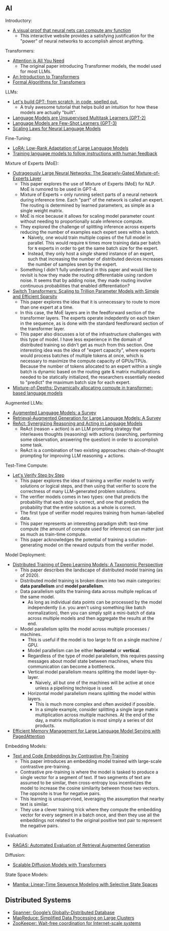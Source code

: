 ## AI

Introductory:

- [A visual proof that neural nets can compute any function](http://neuralnetworksanddeeplearning.com/chap4.html)
  - This interactive website provides a satisfying justification for the "power" of neural networks to accomplish almost anything.

Transformers:

- [Attention is All You Need](https://arxiv.org/abs/1706.03762)
  - The original paper introducing Transformer models, the model used for most LLMs.
- [An Introduction to Transformers](https://arxiv.org/abs/2304.10557)
- [Formal Algorithms for Transfomers](https://arxiv.org/abs/2207.09238)

LLMs:

- [Let's build GPT: from scratch, in code, spelled out.](https://www.youtube.com/watch?v=kCc8FmEb1nY)
  - A truly awesome tutorial that helps build an intuition for how these models are actually "built".
- [Language Models are Unsupervised Multitask Learners (GPT-2)](https://cdn.openai.com/better-language-models/language_models_are_unsupervised_multitask_learners.pdf)
- [Language Models are Few-Shot Learners (GPT-3)](https://arxiv.org/abs/2005.14165)
- [Scaling Laws for Neural Language Models](https://arxiv.org/abs/2001.08361)

Fine-Tuning:

- [LoRA: Low-Rank Adaptation of Large Language Models](https://arxiv.org/abs/2106.09685)
- [Training language models to follow instructions with human feedback](https://arxiv.org/abs/2203.02155)

Mixture of Experts (MoE):

- [Outrageously Large Neural Networks: The Sparsely-Gated Mixture-of-Experts Layer](https://openreview.net/pdf?id=B1ckMDqlg)
  - This paper explores the use of Mixture of Experts (MoE) for NLP. MoE is rumored to be used in GPT-4.
  - Mixture of Experts = only running select parts of a neural network during inference time. Each "part" of the network is called an expert. The routing is determined by learned parameters, as simple as a single weight matrix.
  - MoE is nice because it allows for scaling model parameter count without needing to proportionally scale inference compute.
  - They explored the challenge of splitting inference across experts reducing the number of examples each expert sees within a batch.
    - Naively, one would train multiple copies of the full model in parallel. This would require `N` times more training data per batch for `N` experts in order to get the same batch size for the expert.
    - Instead, they only host a _single_ shared instance of an expert, such that increasing the number of distributed devices increases the number of samples seen by the expert.
  - Something I didn't fully understand in this paper and would like to revisit is how they made the routing differentiable using random noise. It seems that by adding noise, they made routing involve continuous probabilities that enabled differentiation?
- [Switch Transformers: Scaling to Trillion Parameter Models with Simple and Efficient Sparsity](https://arxiv.org/abs/2101.03961)
  - This paper explores the idea that it is unnecessary to route to more than one expert at a time.
  - In this case, the MoE layers are in the feedforward section of the transformer layers. The experts operate indepdently on each token in the sequence, as is done with the standard feedforward section of the transformer layer.
  - This paper also discusses a lot of the infrastructure challenges with this type of model. I have less experience in the domain of distributed training so didn't get as much from this section. One interesting idea was the idea of "expert capacity", where experts would process batches of multiple tokens at once, which is necessary to maximize the compute capacity of GPUs/TPUs. Because the number of tokens allocated to an expert within a single batch is dynamic based on the routing gate & matrix multiplications needed to be statically initialized, the researchers essentially needed to "predict" the maximum batch size for each expert.
- [Mixture-of-Depths: Dynamically allocating compute in transformer-based language models](https://arxiv.org/abs/2404.02258)

Augmented LLMs:

- [Augmented Language Models: a Survey](https://arxiv.org/abs/2302.07842)
- [Retrieval-Augmented Generation for Large Language Models: A Survey](https://arxiv.org/abs/2312.10997)
- [ReAct: Synergizing Reasoning and Acting in Language Models](https://arxiv.org/abs/2210.03629)
  - ReAct (reason + action) is an LLM prompting strategy that interleaves thoughts (reasoning) with actions (searching, performing some observation, answering the question) in order to accomplish some task.
  - ReAct is a combination of two existing approaches: chain-of-thought prompting for improving LLM reasoning + actions.

Test-Time Compute:

- [Let's Verify Step by Step](https://arxiv.org/abs/2305.20050)
  - This paper explores the idea of training a verifier model to verify solutions or logical steps, and then using that verifier to score the correctness of many LLM-generated problem solutions.
  - The verifier models comes in two types: one that predicts the probability that each _step_ is correct, and one that predicts the probability that the entire solution as a whole is correct.
  - The first type of verifier model requires training from human-labelled data.
  - This paper represents an interesting paradigm shift: test-time compute (the amount of compute used for inference) can matter just as much as train-time compute.
  - This paper acknowledges the potential of training a solution-generating model on the reward outputs from the verifier model.

Model Deployment:

- [Distributed Training of Deep Learning Models:
  A Taxonomic Perspective](https://arxiv.org/abs/2007.03970)
  - This paper describes the landscape of distributed model training (as of 2020).
  - Distributed model training is broken down into two main categories: **data parallelism** and **model parallelism**.
  - Data parallelism splits the training data across multiple replicas of the same model.
    - As long as individual data points can be processed by the model independently (i.e. you aren't using something like batch normalization), then you can simply split a mini-batch of data across multiple models and then aggregate the results at the end.
  - Model parallelism splits the model across multiple processes / machines.
    - This is useful if the model is too large to fit on a single machine / GPU.
    - Model parallelism can be either **horizontal** or **vertical**.
    - Regardless of the type of model parallelism, this requires passing messages about model state between machines, where this communication can become a bottleneck.
    - Vertical model parallelism means splitting the model layer-by-layer.
      - Naively, all but one of the machines will be active at once unless a pipelining technique is used.
    - Horizontal model parallelism means splitting the model within layers.
      - This is much more complex and often avoided if possible.
      - In a simple example, consider splitting a single large matrix multiplication across multiple machines. At the end of the day, a matrix multiplication is most simply a series of dot products.
- [Efficient Memory Management for Large Language Model Serving with PagedAttention](https://arxiv.org/abs/2309.06180)

Embedding Models:

- [Text and Code Embeddings by Contrastive Pre-Training](https://arxiv.org/abs/2201.10005)
  - This paper introduces an embedding model trained with large-scale contrastive pre-training.
  - Contrastive pre-training is where the model is tasked to produce a single vector for a segment of text. If two segments of text are assumed to be similar, then cross-entropy loss incentivizes the model to increase the cosine similarity between those two vectors. The opposite is true for negative pairs.
  - This learning is unsupervised, leveraging the assumption that nearby text is similar.
  - They use a clever training trick where they compute the embedding vector for every segment in a batch once, and then they use all the embeddings not related to the original positive text pair to represent the negative pairs.

Evaluation:

- [RAGAS: Automated Evaluation of Retrieval Augmented Generation](https://arxiv.org/abs/2309.15217)

Diffusion:

- [Scalable Diffusion Models with Transformers](https://arxiv.org/abs/2212.09748)

State Space Models:

- [Mamba: Linear-Time Sequence Modeling with Selective State Spaces](https://arxiv.org/abs/2312.00752)

## Distributed Systems

- [Spanner: Google’s Globally-Distributed Database](https://static.googleusercontent.com/media/research.google.com/en//archive/spanner-osdi2012.pdf)
- [MapReduce: Simplified Data Processing on Large Clusters](https://static.googleusercontent.com/media/research.google.com/en//archive/mapreduce-osdi04.pdf)
- [ZooKeeper: Wait-free coordination for Internet-scale systems](https://www.usenix.org/legacy/event/atc10/tech/full_papers/Hunt.pdf)
